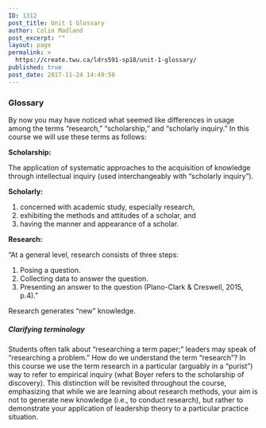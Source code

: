 ```yaml
---
ID: 1312
post_title: Unit 1 Glossary
author: Colin Madland
post_excerpt: ""
layout: page
permalink: >
  https://create.twu.ca/ldrs591-sp18/unit-1-glossary/
published: true
post_date: 2017-11-24 14:49:50
---
```

<h3>Glossary</h3>

By now you may have noticed what seemed like differences in usage among the terms “research,” “scholarship,” and “scholarly inquiry.”  In this course we will use these terms as follows:

<strong>Scholarship:</strong>

The application of systematic approaches to the acquisition of knowledge through intellectual inquiry (used interchangeably with “scholarly inquiry”).

<strong>Scholarly:</strong>

1) concerned with academic study, especially research,<br />
2) exhibiting the methods and attitudes of a scholar, and<br />
3) having the manner and appearance of a scholar.

<strong>Research:</strong>

“At a general level, research consists of three steps:<br />
1) Posing a question.<br />
2) Collecting data to answer the question.<br />
3) Presenting an answer to the question (Plano-Clark &amp; Creswell, 2015, p.4).”

Research generates “new” knowledge.

<h5>Clarifying terminology</h5>

Students often talk about “researching a term paper;” leaders may speak of “researching a problem.” How do we understand the term “research”? In this course we use the term research in a particular (arguably in a “purist”) way to refer to empirical inquiry (what Boyer refers to the scholarship of discovery).  This distinction will be revisited throughout the course, emphasizing that while we are learning about research methods, your aim is not to generate new knowledge (i.e., to conduct research), but rather to demonstrate your application of leadership theory to a particular practice situation.